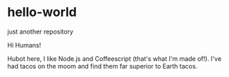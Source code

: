 # hello-world
just another repository

Hi Humans!

Hubot here, I like Node.js and Coffeescript (that's what I'm made of!).
I've had tacos on the moom and find them far superior to Earth tacos.

